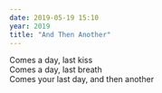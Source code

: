 ```yaml
---
date: 2019-05-19 15:10
year: 2019
title: "And Then Another"
---
```


Comes a day, last kiss<br>
Comes a day, last breath<br>
Comes your last day, and then another

